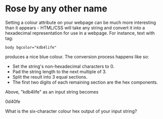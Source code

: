 Rose by any other name
======================

Setting a colour attribute on your webpage can be much more interesting
than it appears - HTML/CSS will take any string and convert it into
a hexadecimal representation for use in a webpage. For instance,
text with tag:

    body bgcolor="kdb4life"


produces a nice blue colour. The conversion process happens like so:

  - Set the string's non-hexadecimal characters to 0.
  - Pad the string length to the next multiple of 3.
  - Split the result into 3 equal sections.
  - The first two digits of each remaining section are the hex components.


Above, "kdb4life" as an input string becomes

0d40fe


What is the six-character colour hex output of your input string?

